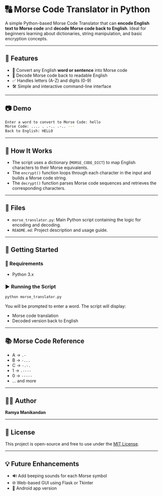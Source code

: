 
# 🔠 Morse Code Translator in Python

A simple Python-based Morse Code Translator that can **encode English text to Morse code** and **decode Morse code back to English**. Ideal for beginners learning about dictionaries, string manipulation, and basic encryption concepts.

---

## 📌 Features

- 🔡 Convert any English **word or sentence** into Morse code
- 🔁 Decode Morse code back to readable English
- ✅ Handles letters (A-Z) and digits (0-9)
- 🛠 Simple and interactive command-line interface

---

## 📷 Demo

```bash
Enter a word to convert to Morse Code: hello
Morse Code: .... . .-.. .-.. ---
Back to English: HELLO
```

---

## 🧠 How It Works

- The script uses a dictionary (`MORSE_CODE_DICT`) to map English characters to their Morse equivalents.
- The `encrypt()` function loops through each character in the input and builds a Morse code string.
- The `decrypt()` function parses Morse code sequences and retrieves the corresponding characters.

---

## 📁 Files

- `morse_translator.py`: Main Python script containing the logic for encoding and decoding.
- `README.md`: Project description and usage guide.

---

## 🚀 Getting Started

### 🔧 Requirements

- Python 3.x

### ▶️ Running the Script

```bash
python morse_translator.py
```

You will be prompted to enter a word. The script will display:
- Morse code translation
- Decoded version back to English

---

## 📚 Morse Code Reference

- A → `.-`
- B → `-...`
- C → `-.-.`
- 1 → `.----`
- 0 → `-----`
- ... and more

---

## 🧑‍💻 Author

**Ramya Manikandan**

---

## 📜 License

This project is open-source and free to use under the [MIT License](LICENSE).

---

## 💡 Future Enhancements

- 🔊 Add beeping sounds for each Morse symbol
- 🌐 Web-based GUI using Flask or Tkinter
- 📱 Android app version
